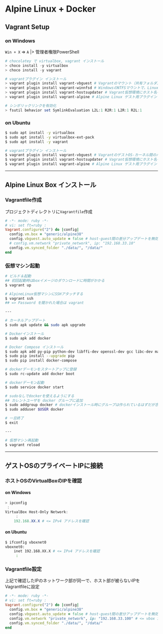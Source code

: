 # Alpine Linux + Docker

## Vagrant Setup

### on Windows
`Win + X` => `A` |> 管理者権限PowerShell

```powershell
# chocolatey で virtualbox, vagrant インストール
> choco install -y virtualbox
> choco install -y vagrant

# vagrantプラグイン インストール
> vagrant plugin install vagrant-vbguest # Vagrantのマウント（共有フォルダ）周りのエラーを解決するプラグイン
> vagrant plugin install vagrant-winnfsd # WindowsのNTFSマウントで、LinuxのNFSマウントを可能にするプラグイン
> vagrant plugin install vagrant-hostsupdater # Vagrant仮想環境にホスト名を設定するためのプラグイン
> vagrant plugin install vagrant-alpine # Alpine Linux ゲスト用プラグイン

# シンボリックリンクを有効化
> fsutil behavior set SymlinkEvaluation L2L:1 R2R:1 L2R:1 R2L:1
```

### on Ubuntu
```bash
$ sudo apt install -y virtualbox
$ sudo apt install -y virtualbox-ext-pack
$ sudo apt install -y vagrant

# vagrantプラグイン インストール
$ vagrant plugin install vagrant-vbguest # VagrantのゲストOS-カーネル間のバージョン不一致解決用プラグイン
$ vagrant plugin install vagrant-hostsupdater # Vagrant仮想環境にホスト名を設定するためのプラグイン
$ vagrant plugin install vagrant-alpine # Alpine Linux ゲスト用プラグイン
```

***

## Alpine Linux Box インストール

### Vagrantfile作成
プロジェクトディレクトリに`Vagrantfile`作成

```ruby
# -*- mode: ruby -*-
# vi: set ft=ruby :
Vagrant.configure("2") do |config|
  config.vm.box = "generic/alpine38"
  config.vbguest.auto_update = false # host-guest間の差分アップデートを無効化
  # config.vm.network "private_network", ip: "192.168.33.10"
  config.vm.synced_folder "./data/", "/data/"
end
```

### 仮想マシン起動
```bash
# ビルド＆起動
## 初回起動時はboxイメージのダウンロードに時間がかかる
$ vagrant up

# AlpineLinux仮想マシンにSSHアタッチする
$ vagrant ssh
## => Password を聞かれた場合は vagrant

---

# カーネルアップデート
$ sudo apk update && sudo apk upgrade

# Dockerインストール
$ sudo apk add docker

# Docker Compose インストール
$ sudo apk add py-pip python-dev libffi-dev openssl-dev gcc libc-dev make
$ sudo pip install --upgrade pip
$ sudo pip install docker-compose

# dockerデーモンをスタートアップに登録
$ sudo rc-update add docker boot

# dockerデーモン起動
$ sudo service docker start

# sudoなしでdockerを使えるようにする
## カレントユーザを docker グループに追加
$ sudo addgroup docker # dockerインストール時にグループは作られているはずだが念の為
$ sudo adduser $USER docker

# 一旦終了
$ exit

---

# 仮想マシン再起動
$ vagrant reload
```

***

## ゲストOSのプライベートIPに接続

### ホストOSのVirtualBoxのIPを確認

#### on Windows
```powershell
> ipconfig
 :
VirtualBox Host-Only Network:
     :
    192.168.XX.X # <= IPv4 アドレスを確認
```

#### on Ubuntu
```bash
$ ifconfig vboxnet0
vboxnet0:
    inet 192.168.XX.X # <= IPv4 アドレスを確認
     :
```

### Vagrantfile設定
上記で確認したIPのネットワーク部が同一で、ホスト部が被らないIPをVagrantfileに設定

```ruby
# -*- mode: ruby -*-
# vi: set ft=ruby :
Vagrant.configure("2") do |config|
  config.vm.box = "generic/alpine38"
  config.vbguest.auto_update = false # host-guest間の差分アップデートを無効化
  config.vm.network "private_network", ip: "192.168.33.100" # <= vbox ip が 192.168.33.1 の場合
  config.vm.synced_folder "./data/", "/data/"
end
```
